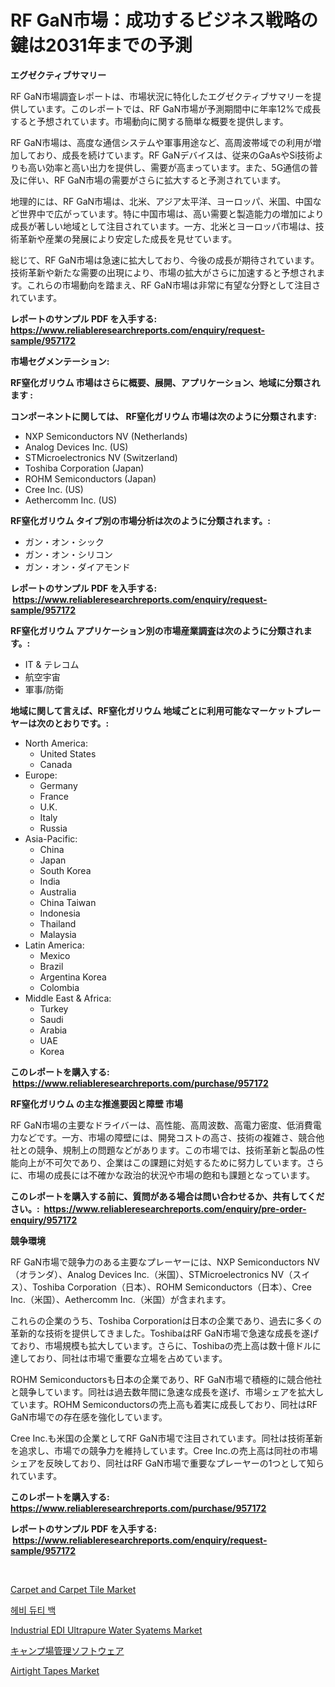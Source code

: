 <p><h1>RF GaN市場：成功するビジネス戦略の鍵は2031年までの予測</h1></p><p><strong>エグゼクティブサマリー</strong></p>
<p><p>RF GaN市場調査レポートは、市場状況に特化したエグゼクティブサマリーを提供しています。このレポートでは、RF GaN市場が予測期間中に年率12%で成長すると予想されています。市場動向に関する簡単な概要を提供します。</p><p>RF GaN市場は、高度な通信システムや軍事用途など、高周波帯域での利用が増加しており、成長を続けています。RF GaNデバイスは、従来のGaAsやSi技術よりも高い効率と高い出力を提供し、需要が高まっています。また、5G通信の普及に伴い、RF GaN市場の需要がさらに拡大すると予測されています。</p><p>地理的には、RF GaN市場は、北米、アジア太平洋、ヨーロッパ、米国、中国など世界中で広がっています。特に中国市場は、高い需要と製造能力の増加により成長が著しい地域として注目されています。一方、北米とヨーロッパ市場は、技術革新や産業の発展により安定した成長を見せています。</p><p>総じて、RF GaN市場は急速に拡大しており、今後の成長が期待されています。技術革新や新たな需要の出現により、市場の拡大がさらに加速すると予想されます。これらの市場動向を踏まえ、RF GaN市場は非常に有望な分野として注目されています。</p></p>
<p><strong>レポートのサンプル PDF を入手する: <a href="https://www.reliableresearchreports.com/enquiry/request-sample/957172">https://www.reliableresearchreports.com/enquiry/request-sample/957172</a></strong></p>
<p><strong>市場セグメンテーション:</strong></p>
<p><strong> RF窒化ガリウム 市場はさらに概要、展開、アプリケーション、地域に分類されます :</strong></p>
<p><strong>コンポーネントに関しては、 RF窒化ガリウム 市場は次のように分類されます: &nbsp;</strong></p>
<p><ul><li>NXP Semiconductors NV (Netherlands)</li><li>Analog Devices Inc. (US)</li><li>STMicroelectronics NV (Switzerland)</li><li>Toshiba Corporation (Japan)</li><li>ROHM Semiconductors (Japan)</li><li>Cree Inc. (US)</li><li>Aethercomm Inc. (US)</li></ul></p>
<p><strong> RF窒化ガリウム タイプ別の市場分析は次のように分類されます。:</strong></p>
<p><ul><li>ガン・オン・シック</li><li>ガン・オン・シリコン</li><li>ガン・オン・ダイアモンド</li></ul></p>
<p><strong>レポートのサンプル PDF を入手する: &nbsp;<a href="https://www.reliableresearchreports.com/enquiry/request-sample/957172">https://www.reliableresearchreports.com/enquiry/request-sample/957172</a></strong></p>
<p><strong> RF窒化ガリウム アプリケーション別の市場産業調査は次のように分類されます。:</strong></p>
<p><ul><li>IT & テレコム</li><li>航空宇宙</li><li>軍事/防衛</li></ul></p>
<p><strong>地域に関して言えば、RF窒化ガリウム 地域ごとに利用可能なマーケットプレーヤーは次のとおりです。:</strong></p>
<p><ul>
    <li>
        North America:
        <ul>
            <li>United States</li>
            <li>Canada</li>
        </ul>
    </li>
    <li>
        Europe:
        <ul>
            <li>Germany</li>
            <li>France</li>
            <li>U.K.</li>
            <li>Italy</li>
            <li>Russia</li>
        </ul>
    </li>
    <li>
        Asia-Pacific:
        <ul>
            <li>China</li>
            <li>Japan</li>
            <li>South Korea</li>
            <li>India</li>
            <li>Australia</li>
            <li>China Taiwan</li>
            <li>Indonesia</li>
            <li>Thailand</li>
            <li>Malaysia</li>
        </ul>
    </li>
    <li>
        Latin America:
        <ul>
            <li>Mexico</li>
            <li>Brazil</li>
            <li>Argentina Korea</li>
            <li>Colombia</li>
        </ul>
    </li>
    <li>
        Middle East & Africa:
        <ul>
            <li>Turkey</li>
            <li>Saudi</li>
            <li>Arabia</li>
            <li>UAE</li>
            <li>Korea</li>
        </ul>
    </li>
    </ul></p>
<p><strong>このレポートを購入する: &nbsp;<a href="https://www.reliableresearchreports.com/purchase/957172">https://www.reliableresearchreports.com/purchase/957172</a></strong></p>
<p><strong>RF窒化ガリウム の主な推進要因と障壁 市場</strong></p>
<p><p>RF GaN市場の主要なドライバーは、高性能、高周波数、高電力密度、低消費電力などです。一方、市場の障壁には、開発コストの高さ、技術の複雑さ、競合他社との競争、規制上の問題などがあります。この市場では、技術革新と製品の性能向上が不可欠であり、企業はこの課題に対処するために努力しています。さらに、市場の成長には不確かな政治的状況や市場の飽和も課題となっています。</p></p>
<p><strong>このレポートを購入する前に、質問がある場合は問い合わせるか、共有してください。:&nbsp; <a href="https://www.reliableresearchreports.com/enquiry/pre-order-enquiry/957172">https://www.reliableresearchreports.com/enquiry/pre-order-enquiry/957172</a></strong></p>
<p><strong>競争環境</strong></p>
<p><p>RF GaN市場で競争力のある主要なプレーヤーには、NXP Semiconductors NV（オランダ）、Analog Devices Inc.（米国）、STMicroelectronics NV（スイス）、Toshiba Corporation（日本）、ROHM Semiconductors（日本）、Cree Inc.（米国）、Aethercomm Inc.（米国）が含まれます。</p><p>これらの企業のうち、Toshiba Corporationは日本の企業であり、過去に多くの革新的な技術を提供してきました。ToshibaはRF GaN市場で急速な成長を遂げており、市場規模も拡大しています。さらに、Toshibaの売上高は数十億ドルに達しており、同社は市場で重要な立場を占めています。</p><p>ROHM Semiconductorsも日本の企業であり、RF GaN市場で積極的に競合他社と競争しています。同社は過去数年間に急速な成長を遂げ、市場シェアを拡大しています。ROHM Semiconductorsの売上高も着実に成長しており、同社はRF GaN市場での存在感を強化しています。</p><p>Cree Inc.も米国の企業としてRF GaN市場で注目されています。同社は技術革新を追求し、市場での競争力を維持しています。Cree Inc.の売上高は同社の市場シェアを反映しており、同社はRF GaN市場で重要なプレーヤーの1つとして知られています。</p></p>
<p><strong>このレポートを購入する: &nbsp; <a href="https://www.reliableresearchreports.com/purchase/957172">https://www.reliableresearchreports.com/purchase/957172</a></strong></p>
<p><strong>レポートのサンプル PDF を入手する: &nbsp;<a href="https://www.reliableresearchreports.com/enquiry/request-sample/957172">https://www.reliableresearchreports.com/enquiry/request-sample/957172</a></strong><strong></strong></p>
<p>&nbsp;</p>
<p><p><a href="https://view.publitas.com/reportprime-1/carpet-and-carpet-tile-market-size-focuses-on-market-dynamics-in-depth-analysis-and-future-projections-of-its-market-forecasted-for-period-from-2024-to-2031/">Carpet and Carpet Tile Market</a></p><p><a href="https://medium.com/@sarissaschmalingtr6fz2739/%EB%AC%B4%EA%B1%B0%EC%9A%B4-%EC%86%8C%EB%A7%A4-%EA%B0%80%EB%B0%A9-%EC%8B%9C%EC%9E%A5-%EA%B7%9C%EB%AA%A8%EC%99%80-%EC%8B%9C%EC%9E%A5-%EB%8F%99%ED%96%A5-%EC%A0%84%EC%B2%B4-%EC%82%B0%EC%97%85-%EA%B0%9C%EC%9A%94-2024-2031-c1086a7ec505">헤비 듀티 백</a></p><p><a href="https://glittery-fuchsia-86a.notion.site/Industrial-EDI-Ultrapure-Water-Syatems-Market-Size-Growth-and-Forecast-from-2024-2031-6951fa03cf914054a9eb7ac17343f8bb">Industrial EDI Ultrapure Water Syatems Market</a></p><p><a href="https://medium.com/@dx0328/%E3%82%AD%E3%83%A3%E3%83%B3%E3%83%97%E5%A0%B4%E7%AE%A1%E7%90%86%E3%82%BD%E3%83%95%E3%83%88%E3%82%A6%E3%82%A7%E3%82%A2%E5%B8%82%E5%A0%B4%E3%81%AE%E5%B1%95%E6%9C%9B-%E6%A5%AD%E7%95%8C%E6%A6%82%E8%A6%81%E3%81%A8%E4%BA%88%E6%B8%AC-2024%E5%B9%B4%E3%81%8B%E3%82%892031%E5%B9%B4%E3%81%BE%E3%81%A7-cfad234224a0">キャンプ場管理ソフトウェア</a></p><p><a href="https://github.com/Sherrillcrooksxa8i18ucf2m/Market-Research-Report-List-1/blob/main/airtight-tapes-market.md">Airtight Tapes Market</a></p></p>